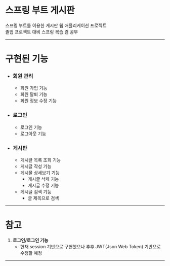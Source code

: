 # 스프링 부트 게시판
스프링 부트를 이용한 게시판 웹 애플리케이션 프로젝트<br/>
졸업 프로젝트 대비 스프링 복습 겸 공부
***

# 구현된 기능
* ### 회원 관리
	* 회원 가입 기능
	* 회원 탈퇴 기능
	* 회원 정보 수정 기능

* ### 로그인
	* 로그인 기능
	* 로그아웃 기능

* ### 게시판
	* 게시글 목록 조회 기능
	* 게시글 작성 기능
	* 게시물 상세보기 기능
		* 게시글 삭제 기능
		* 게시글 수정 기능
	* 게시글 검색 기능
		* 글 제목으로 검색

***
# 참고
1. <b>로그인/로그인 기능</b>
	* 현재 session 기반으로 구현했으나 추후 JWT(Json Web Token) 기반으로 수정할 예정

***
